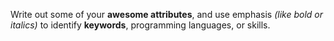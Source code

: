 Write out some of your **awesome attributes**, and use emphasis *(like bold or italics)* to identify __keywords__, programming languages, or skills. 
